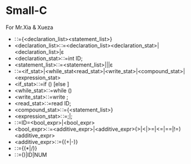 # Small-C

For Mr.Xia & Xueza

* <program>∷={<declaration_list><statement_list>}
* <declaration_list>∷=<declaration_list><declaration_stat>|<declaration_list>|ε
* <declaration_stat>∷=int ID;
* <statement_list>∷=<statement_list>|<statement>|<statement>|ε
* <statement>∷=<if_stat>|<while_stat<read_stat>|<write_stat>|<compound_stat>|<expression_stat>
* <if_stat>∷=if (<expression>) <statement> [else <statement>]
* <while_stat>∷=while (<expression>) <statement>
* <write_stat>∷=write <expression>;
* <read_stat>∷=read ID;
* <compound_stat>∷={<statement_list>}
* <expression_stat>∷=<expression>;|;
* <expression>∷=ID=<bool_expr>|<bool_expr>
* <bool_expr>∷=<additive_expr>|<additive_expr>(>|<|>=|<=|==|!=)<additive_expr>
* <additive_expr>∷=<term>{(+|-)<term>}
* <term>∷=<factor>{(*|/)<factor>}
* <factor>∷=(<expression>)|ID|NUM
